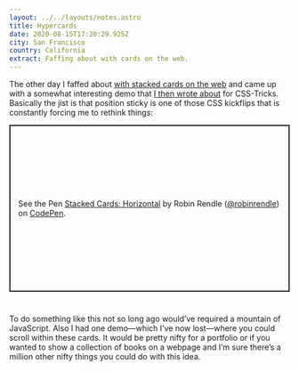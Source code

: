 ```yaml
---
layout: ../../layouts/notes.astro
title: Hypercards
date: 2020-08-15T17:20:29.925Z
city: San Francisco
country: California
extract: Faffing about with cards on the web.
---
```


The other day I faffed about [with stacked cards on the web](https://codepen.io/robinrendle/pen/JjXddMM) and came up with a somewhat interesting demo that [I then wrote about](https://css-tricks.com/stacked-cards-with-sticky-positioning-and-a-dash-of-sass) for CSS-Tricks. Basically the jist is that position sticky is one of those CSS kickflips that is constantly forcing me to rethink things:

<p class="codepen" data-height="500" data-theme-id="20935" data-default-tab="result" data-user="robinrendle" data-slug-hash="JjXddMM" style="height: 300px; box-sizing: border-box; display: flex; align-items: center; justify-content: center; border: 2px solid; margin: 1em 0; padding: 1em; margin-bottom:40px;" data-pen-title="Stacked Cards: Horizontal">
  <span>See the Pen <a href="https://codepen.io/robinrendle/pen/JjXddMM">
  Stacked Cards: Horizontal</a> by Robin Rendle (<a href="https://codepen.io/robinrendle">@robinrendle</a>)
  on <a href="https://codepen.io">CodePen</a>.</span>
</p>
<script async src="https://static.codepen.io/assets/embed/ei.js"></script>

To do something like this not so long ago would’ve required a mountain of JavaScript. Also I had one demo—which I’ve now lost—where you could scroll within these cards. It would be pretty nifty for a portfolio or if you wanted to show a collection of books on a webpage and I’m sure there’s a million other nifty things you could do with this idea.
